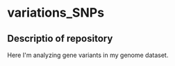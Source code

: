 # variations_SNPs

## Descriptio of repository 

Here I'm analyzing gene variants in my genome dataset. 
